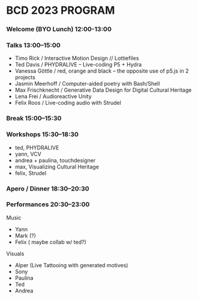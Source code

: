 # BCD 2023 PROGRAM

### Welcome (BYO Lunch) 12:00-13:00

### Talks 13:00–15:00

- Timo Rick / Interactive Motion Design // Lottiefiles
- Ted Davis / PHYDRALIVE – Live-coding P5 + Hydra
- Vanessa Göttle / red, orange and black – the opposite use of p5.js in 2 projects
- Jasmin Meerhoff / Computer-aided poetry with Bash/Shell
- Max Frischknecht / Generative Data Design for Digital Cultural Heritage
- Lena Frei / Audioreactive Unity
- Felix Roos / Live-coding audio with Strudel

### Break 15:00–15:30

### Workshops 15:30–18:30

- ted, PHYDRALIVE
- yann, VCV
- andrea + paulina, touchdesigner
- max, Visualizing Cultural Heritage
- felix, Strudel

### Apero / Dinner 18:30–20:30

### Performances 20:30–23:00

Music
- Yann
- Mark (?)
- Felix ( maybe collab w/ ted?)

Visuals
- Alper (Live Tattooing with generated motives)
- Sony
- Paulina
- Ted
- Andrea
